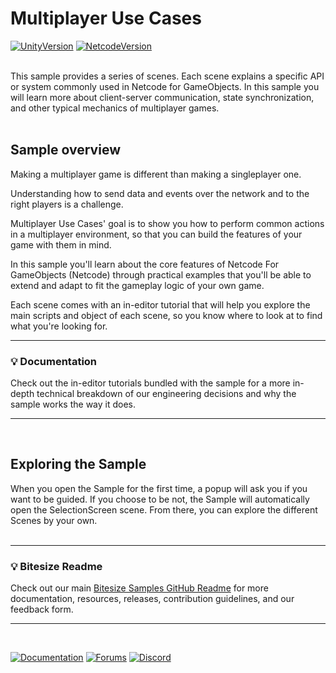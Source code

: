 # Multiplayer Use Cases

[![UnityVersion](https://img.shields.io/badge/Unity%20Version:-2022.3%20LTS-57b9d3.svg?logo=unity&color=2196F3)](https://unity.com/releases/editor/whats-new/2022.3.27)
[![NetcodeVersion](https://img.shields.io/badge/Netcode%20Version:-1.8.1-57b9d3.svg?logo=unity&color=2196F3)](https://github.com/Unity-Technologies/com.unity.netcode.gameobjects/releases/tag/ngo%2F1.8.1)
<br><br>

This sample provides a series of scenes. Each scene explains a specific API or system commonly used in Netcode for GameObjects. In this sample you will learn more about client-server communication, state synchronization, and other typical mechanics of multiplayer games.
<br><br>

## Sample overview

Making a multiplayer game is different than making a singleplayer one. 

Understanding how to send data and events over the network and to the right players is a challenge.

Multiplayer Use Cases' goal is to show you how to perform common actions in a multiplayer environment, so that you can build the features of your game with them in mind.

In this sample you'll learn about the core features of Netcode For GameObjects (Netcode) through practical examples that you'll be able to extend and adapt to fit the gameplay logic of your own game. 

Each scene comes with an in-editor tutorial that will help you explore the main scripts and object of each scene, so you know where to look at to find what you're looking for.

---
### 💡 Documentation
Check out the in-editor tutorials bundled with the sample for a more in-depth technical breakdown of our engineering decisions and why the sample works the way it does.

---
<br>

## Exploring the Sample
When you open the Sample for the first time, a popup will ask you if you want to be guided. If you choose to be not, the Sample will automatically open the SelectionScreen scene. From there, you can explore the different Scenes by your own.
<br><br>

---
### 💡 Bitesize Readme
Check out our main [Bitesize Samples GitHub Readme](https://github.com/Unity-Technologies/com.unity.multiplayer.samples.bitesize#readme) for more documentation, resources, releases, contribution guidelines, and our feedback form.

---
<br>

[![Documentation](https://img.shields.io/badge/Unity-bitesize--docs-57b9d3.svg?logo=unity&color=2196F3)](https://docs-multiplayer.unity3d.com/netcode/current/learn/bitesize/bitesize-introduction)
[![Forums](https://img.shields.io/badge/Unity-multiplayer--forum-57b9d3.svg?logo=unity&color=2196F3)](https://forum.unity.com/forums/multiplayer.26/)
[![Discord](https://img.shields.io/discord/449263083769036810.svg?label=discord&logo=discord&color=5865F2)](https://discord.gg/FM8SE9E)